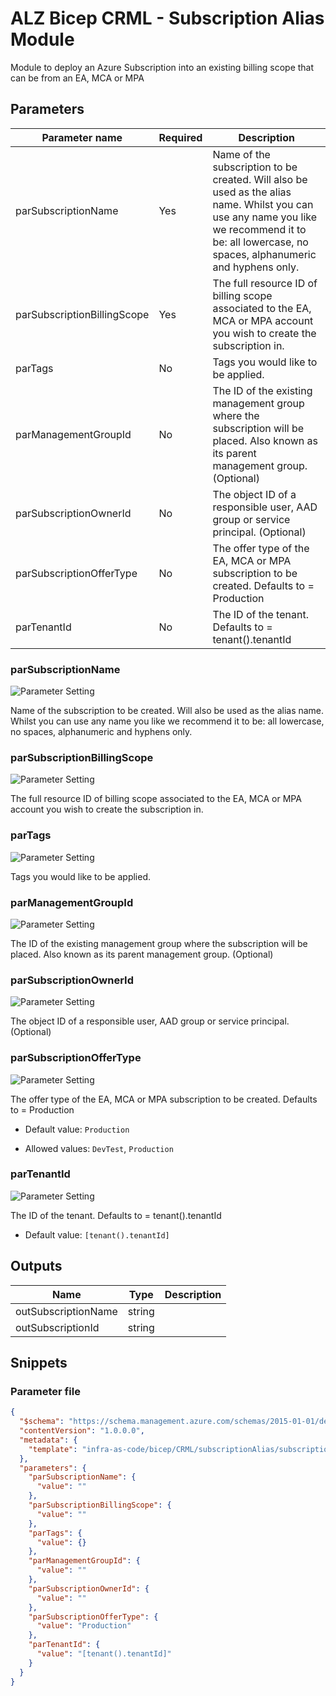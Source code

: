 # ALZ Bicep CRML - Subscription Alias Module

Module to deploy an Azure Subscription into an existing billing scope that can be from an EA, MCA or MPA

## Parameters

| Parameter name              | Required | Description                                                                                                                                                                                       |
| --------------------------- | -------- | ------------------------------------------------------------------------------------------------------------------------------------------------------------------------------------------------- |
| parSubscriptionName         | Yes      | Name of the subscription to be created. Will also be used as the alias name. Whilst you can use any name you like we recommend it to be: all lowercase, no spaces, alphanumeric and hyphens only. |
| parSubscriptionBillingScope | Yes      | The full resource ID of billing scope associated to the EA, MCA or MPA account you wish to create the subscription in.                                                                            |
| parTags                     | No       | Tags you would like to be applied.                                                                                                                                                                |
| parManagementGroupId        | No       | The ID of the existing management group where the subscription will be placed. Also known as its parent management group. (Optional)                                                              |
| parSubscriptionOwnerId      | No       | The object ID of a responsible user, AAD group or service principal. (Optional)                                                                                                                   |
| parSubscriptionOfferType    | No       | The offer type of the EA, MCA or MPA subscription to be created. Defaults to = Production                                                                                                         |
| parTenantId                 | No       | The ID of the tenant. Defaults to = tenant().tenantId                                                                                                                                             |

### parSubscriptionName

![Parameter Setting](https://img.shields.io/badge/parameter-required-orange?style=flat-square)

Name of the subscription to be created. Will also be used as the alias name. Whilst you can use any name you like we recommend it to be: all lowercase, no spaces, alphanumeric and hyphens only.

### parSubscriptionBillingScope

![Parameter Setting](https://img.shields.io/badge/parameter-required-orange?style=flat-square)

The full resource ID of billing scope associated to the EA, MCA or MPA account you wish to create the subscription in.

### parTags

![Parameter Setting](https://img.shields.io/badge/parameter-optional-green?style=flat-square)

Tags you would like to be applied.

### parManagementGroupId

![Parameter Setting](https://img.shields.io/badge/parameter-optional-green?style=flat-square)

The ID of the existing management group where the subscription will be placed. Also known as its parent management group. (Optional)

### parSubscriptionOwnerId

![Parameter Setting](https://img.shields.io/badge/parameter-optional-green?style=flat-square)

The object ID of a responsible user, AAD group or service principal. (Optional)

### parSubscriptionOfferType

![Parameter Setting](https://img.shields.io/badge/parameter-optional-green?style=flat-square)

The offer type of the EA, MCA or MPA subscription to be created. Defaults to = Production

- Default value: `Production`

- Allowed values: `DevTest`, `Production`

### parTenantId

![Parameter Setting](https://img.shields.io/badge/parameter-optional-green?style=flat-square)

The ID of the tenant. Defaults to = tenant().tenantId

- Default value: `[tenant().tenantId]`

## Outputs

| Name                | Type   | Description |
| ------------------- | ------ | ----------- |
| outSubscriptionName | string |
| outSubscriptionId   | string |

## Snippets

### Parameter file

```json
{
  "$schema": "https://schema.management.azure.com/schemas/2015-01-01/deploymentParameters.json#",
  "contentVersion": "1.0.0.0",
  "metadata": {
    "template": "infra-as-code/bicep/CRML/subscriptionAlias/subscriptionAlias.json"
  },
  "parameters": {
    "parSubscriptionName": {
      "value": ""
    },
    "parSubscriptionBillingScope": {
      "value": ""
    },
    "parTags": {
      "value": {}
    },
    "parManagementGroupId": {
      "value": ""
    },
    "parSubscriptionOwnerId": {
      "value": ""
    },
    "parSubscriptionOfferType": {
      "value": "Production"
    },
    "parTenantId": {
      "value": "[tenant().tenantId]"
    }
  }
}
```
